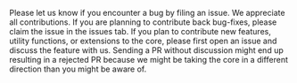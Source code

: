 Please let us know if you encounter a bug by filing an issue. We appreciate all contributions. If you are planning to contribute back bug-fixes, please claim the issue in the issues tab. If you plan to contribute new features, utility functions, or extensions to the core, please first open an issue and discuss the feature with us. Sending a PR without discussion might end up resulting in a rejected PR because we might be taking the core in a different direction than you might be aware of. 

